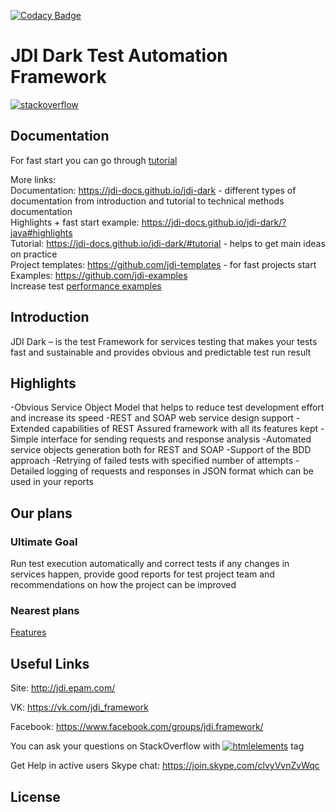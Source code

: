 [![Codacy Badge](https://api.codacy.com/project/badge/Grade/33945d791ef14f41ae05740328d7bdb9)](https://www.codacy.com/app/jdi-testing/jdi-dark?utm_source=github.com&amp;utm_medium=referral&amp;utm_content=jdi-testing/jdi-dark&amp;utm_campaign=Badge_Grade)

# JDI Dark Test Automation Framework
[![stackoverflow](https://img.shields.io/badge/stackoverflow-jdi-blue.svg?style=flat)](http://stackoverflow.com/questions/tagged/jdi)

## Documentation
For fast start you can go through [tutorial](https://jdi-docs.github.io/jdi-dark/#tutorial) </br>

More links: <br/>
Documentation: <https://jdi-docs.github.io/jdi-dark> - different types of documentation from introduction and tutorial to technical methods documentation <br/>
Highlights + fast start example: <https://jdi-docs.github.io/jdi-dark/?java#highlights> <br/>
Tutorial: <https://jdi-docs.github.io/jdi-dark/#tutorial> - helps to get main ideas on practice <br/>
Project templates: <https://github.com/jdi-templates> - for fast projects start <br/>
Examples: <https://github.com/jdi-examples> <br/>
Increase test [performance examples](https://github.com/jdi-testing/jdi-dark/blob/master/jdi-dark-tests/src/test/java/com/epam/jdi/httptests/examples/PerformanceTests.java) <br/>
 
## Introduction

JDI Dark – is the test Framework for services testing that makes your tests fast and sustainable and provides obvious and predictable test run result

## Highlights
 -Obvious Service Object Model that helps to reduce test development effort and increase its speed
 -REST and SOAP web service design support
 -Extended capabilities of REST Assured framework with all its features kept
 -Simple interface for sending requests and response analysis
 -Automated service objects generation both for REST and SOAP
 -Support of the BDD approach
 -Retrying of failed tests with specified number of attempts
 -Detailed logging of requests and responses in JSON format which can be used in your reports

## Our plans
### Ultimate Goal
 
Run test execution automatically and correct tests if any changes in services happen, provide good reports for test project team and recommendations on how the project can be improved

### Nearest plans
[Features](https://github.com/jdi-testing/jdi-dark/labels/feature)

## Useful Links
Site: <http://jdi.epam.com/>

VK: <https://vk.com/jdi_framework>

Facebook: <https://www.facebook.com/groups/jdi.framework/>

You can ask your questions on StackOverflow with [![htmlelements](https://img.shields.io/badge/stackoverflow-jdiframework-orange.svg?style=flat)](http://stackoverflow.com/questions/tagged/jdiframework) tag

Get Help in active users Skype chat: <https://join.skype.com/clvyVvnZvWqc>

## License
